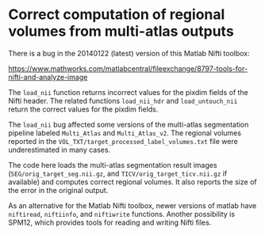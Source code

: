 # Correct computation of regional volumes from multi-atlas outputs

There is a bug in the 20140122 (latest) version of this Matlab Nifti toolbox:

https://www.mathworks.com/matlabcentral/fileexchange/8797-tools-for-nifti-and-analyze-image

The `load_nii` function returns incorrect values for the pixdim fields of the Nifti header. The related functions 
`load_nii_hdr` and `load_untouch_nii` return the correct values for the pixdim fields.

The `load_nii` bug affected some versions of the multi-atlas segmentation pipeline labeled `Multi_Atlas` and `Multi_Atlas_v2`. 
The regional volumes reported in the `VOL_TXT/target_processed_label_volumes.txt` file were underestimated in many cases.

The code here loads the multi-atlas segmentation result images (`SEG/orig_target_seg.nii.gz`, and 
`TICV/orig_target_ticv.nii.gz` if available) and computes correct regional volumes. It also reports the size of the error in 
the original output.

As an alternative for the Matlab Nifti toolbox, newer versions of matlab have `niftiread`, `niftiinfo`, and `niftiwrite` 
functions. Another possibility is SPM12, which provides tools for reading and writing Nifti files.
